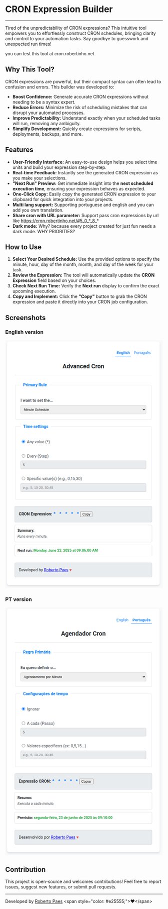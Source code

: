 # CRON Expression Builder

-----

Tired of the unpredictability of CRON expressions? This intuitive tool empowers you to effortlessly construct CRON schedules, bringing clarity and control to your automation tasks. Say goodbye to guesswork and unexpected run times\!

you can test this tool at cron.robertinho.net


## Why This Tool?

CRON expressions are powerful, but their compact syntax can often lead to confusion and errors. This builder was developed to:

  * **Boost Confidence:** Generate accurate CRON expressions without needing to be a syntax expert.
  * **Reduce Errors:** Minimize the risk of scheduling mistakes that can disrupt your automated processes.
  * **Improve Predictability:** Understand exactly when your scheduled tasks will run, removing any ambiguity.
  * **Simplify Development:** Quickly create expressions for scripts, deployments, backups, and more.

## Features

  * **User-Friendly Interface:** An easy-to-use design helps you select time units and build your expression step-by-step.
  * **Real-time Feedback:** Instantly see the generated CRON expression as you make your selections.
  * **"Next Run" Preview:** Get immediate insight into the **next scheduled execution time**, ensuring your expression behaves as expected.
  * **One-Click Copy:** Easily copy the generated CRON expression to your clipboard for quick integration into your projects.   
  * **Multi lang support:** Supporting portuguese and english and  you can add you own translation.   
  * **Share cron with URL parameter:** Support pass cron expressions by url like https://cron.robertinho.net/#5_0_*_8_*
  * **Dark mode:** Why? because every project created for just fun needs a dark mode. WHY PRIORITIES?



## How to Use

1.  **Select Your Desired Schedule:** Use the provided options to specify the minute, hour, day of the month, month, and day of the week for your task.
2.  **Review the Expression:** The tool will automatically update the **CRON Expression** field based on your choices.
3.  **Check Next Run Time:** Verify the **Next run** display to confirm the exact upcoming execution.
4.  **Copy and Implement:** Click the **"Copy"** button to grab the CRON expression and paste it directly into your CRON job configuration.

## Screenshots

### English version

![first image](images/image_1.png)

### PT version 
![second image](images/image_2.png)


## Contribution

This project is open-source and welcomes contributions\! Feel free to report issues, suggest new features, or submit pull requests.

-----

Developed by [Roberto Paes](https://robertocpaes.dev) \<span style="color: \#e25555;"\>♥\</span\>
